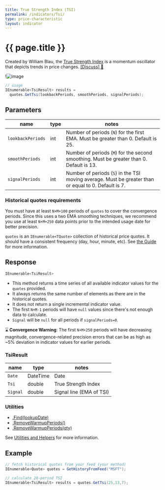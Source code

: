 ```yaml
---
title: True Strength Index (TSI)
permalink: /indicators/Tsi/
type: price-characteristic
layout: indicator
---
```


# {{ page.title }}

Created by William Blau, the [True Strength Index](https://en.wikipedia.org/wiki/True_strength_index) is a momentum oscillator that depicts trends in price changes.
[[Discuss] :speech_balloon:]({{site.github.repository_url}}/discussions/300 "Community discussion about this indicator")

!![image]({{site.charturl}}/Tsi.png)

```csharp
// usage
IEnumerable<TsiResult> results =
  quotes.GetTsi(lookbackPeriods, smoothPeriods, signalPeriods);
```

## Parameters

| name | type | notes
| -- |-- |--
| `lookbackPeriods` | int | Number of periods (`N`) for the first EMA.  Must be greater than 0.  Default is 25.
| `smoothPeriods` | int | Number of periods (`M`) for the second smoothing.  Must be greater than 0.  Default is 13.
| `signalPeriods` | int | Number of periods (`S`) in the TSI moving average.  Must be greater than or equal to 0.  Default is 7.

### Historical quotes requirements

You must have at least `N+M+100` periods of `quotes` to cover the convergence periods.  Since this uses a two EMA smoothing techniques, we recommend you use at least `N+M+250` data points prior to the intended usage date for better precision.

`quotes` is an `IEnumerable<TQuote>` collection of historical price quotes.  It should have a consistent frequency (day, hour, minute, etc).  See [the Guide]({{site.baseurl}}/guide/#historical-quotes) for more information.

## Response

```csharp
IEnumerable<TsiResult>
```

- This method returns a time series of all available indicator values for the `quotes` provided.
- It always returns the same number of elements as there are in the historical quotes.
- It does not return a single incremental indicator value.
- The first `N+M-1` periods will have `null` values since there's not enough data to calculate.
- `Signal` will be `null` for all periods if `signalPeriods=0`.

:hourglass: **Convergence Warning**: The first `N+M+250` periods will have decreasing magnitude, convergence-related precision errors that can be as high as ~5% deviation in indicator values for earlier periods.

### TsiResult

| name | type | notes
| -- |-- |--
| `Date` | DateTime | Date
| `Tsi` | double | True Strength Index
| `Signal` | double | Signal line (EMA of TSI)

### Utilities

- [.Find(lookupDate)]({{site.baseurl}}/utilities#find-indicator-result-by-date)
- [.RemoveWarmupPeriods()]({{site.baseurl}}/utilities#remove-warmup-periods)
- [.RemoveWarmupPeriods(qty)]({{site.baseurl}}/utilities#remove-warmup-periods)

See [Utilities and Helpers]({{site.baseurl}}/utilities#utilities-for-indicator-results) for more information.

## Example

```csharp
// fetch historical quotes from your feed (your method)
IEnumerable<Quote> quotes = GetHistoryFromFeed("MSFT");

// calculate 20-period TSI
IEnumerable<TsiResult> results = quotes.GetTsi(25,13,7);
```
